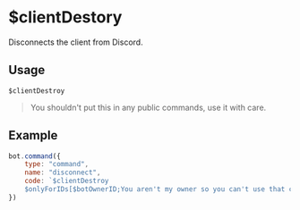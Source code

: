# $clientDestory
Disconnects the client from Discord.

## Usage
```
$clientDestroy
```
> You shouldn't put this in any public commands, use it with care.

## Example
```js
bot.command({
    type: "command",
    name: "disconnect",
    code: `$clientDestroy
    $onlyForIDs[$botOwnerID;You aren't my owner so you can't use that command!]`
})
```

